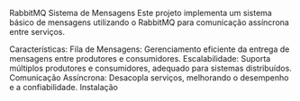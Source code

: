RabbitMQ Sistema de Mensagens
Este projeto implementa um sistema básico de mensagens utilizando o RabbitMQ para comunicação assíncrona entre serviços.

Características:
Fila de Mensagens: Gerenciamento eficiente da entrega de mensagens entre produtores e consumidores.
Escalabilidade: Suporta múltiplos produtores e consumidores, adequado para sistemas distribuídos.
Comunicação Assíncrona: Desacopla serviços, melhorando o desempenho e a confiabilidade.
Instalação
